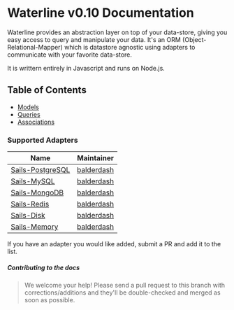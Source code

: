 Waterline v0.10 Documentation
====================================

Waterline provides an abstraction layer on top of your data-store, giving you easy access to query
and manipulate your data. It's an ORM (Object-Relational-Mapper) which is datastore agnostic using
adapters to communicate with your favorite data-store.

It is writtern entirely in Javascript and runs on Node.js.

## Table of Contents

* [Models](models.md)
* [Queries](query.md)
* [Associations](associations.md)

### Supported Adapters

|    Name                                                                         | Maintainer                                   |
|---------------------------------------------------------------------------------|----------------------------------------------|
| [Sails-PostgreSQL](https://github.com/balderdashy/sails-postgresql)             | [balderdash](https://github.com/balderdashy) |
| [Sails-MySQL](https://github.com/balderdashy/sails-mysql)                       | [balderdash](https://github.com/balderdashy) |
| [Sails-MongoDB](https://github.com/balderdashy/sails-mongo)                     | [balderdash](https://github.com/balderdashy) |
| [Sails-Redis](https://github.com/balderdashy/sails-redis)                       | [balderdash](https://github.com/balderdashy) |
| [Sails-Disk](https://github.com/balderdashy/sails-disk)                         | [balderdash](https://github.com/balderdashy) |
| [Sails-Memory](https://github.com/balderdashy/sails-memory)                     | [balderdash](https://github.com/balderdashy) |


If you have an adapter you would like added, submit a PR and add it to the list.


##### Contributing to the docs

> We welcome your help! Please send a pull request to this branch with corrections/additions and
they'll be double-checked and merged as soon as possible.
